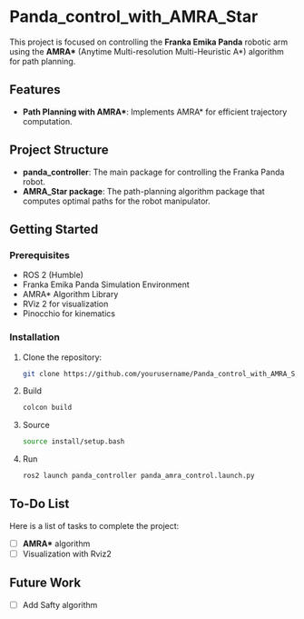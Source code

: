 # Panda_control_with_AMRA_Star

This project is focused on controlling the **Franka Emika Panda** robotic arm using the **AMRA\*** (Anytime Multi-resolution Multi-Heuristic A\*) algorithm for path planning. 

## Features

- **Path Planning with AMRA\***: Implements AMRA\* for efficient trajectory computation.

## Project Structure

- **panda_controller**: The main package for controlling the Franka Panda robot.
- **AMRA_Star package**: The path-planning algorithm package that computes optimal paths for the robot manipulator.

## Getting Started

### Prerequisites

- ROS 2 (Humble)
- Franka Emika Panda Simulation Environment
- AMRA\* Algorithm Library
- RViz 2 for visualization
- Pinocchio for kinematics

### Installation

1. Clone the repository:

   ```bash
   git clone https://github.com/yourusername/Panda_control_with_AMRA_Star.git
2. Build 
   ```bash
   colcon build
3. Source
   ```bash
   source install/setup.bash
4. Run
   ```bash
   ros2 launch panda_controller panda_amra_control.launch.py 


## To-Do List

Here is a list of tasks to complete the project:

- [ ] **AMRA\*** algorithm
- [ ] Visualization with Rviz2

## Future Work

- [ ] Add Safty algorithm
